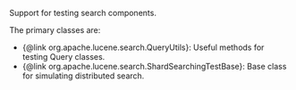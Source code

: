 Support for testing search components. 
<p>
The primary classes are:
<ul>
  <li>{@link org.apache.lucene.search.QueryUtils}: Useful methods for testing Query classes.
  <li>{@link org.apache.lucene.search.ShardSearchingTestBase}: Base class for simulating distributed search.
</ul>
</p>